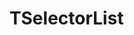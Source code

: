 <!-- TSelectorList.md --- 
;; 
;; Description: 
;; Author: Hongyi Wu(吴鸿毅)
;; Email: wuhongyi@qq.com 
;; Created: 六 9月 15 13:22:29 2018 (+0800)
;; Last-Updated: 六 9月 15 13:22:41 2018 (+0800)
;;           By: Hongyi Wu(吴鸿毅)
;;     Update #: 1
;; URL: http://wuhongyi.cn -->

# TSelectorList


<!-- TSelectorList.md ends here -->
